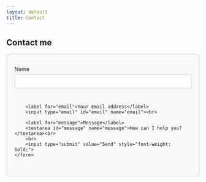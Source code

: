 ```yaml
---
layout: default
title: Contact
---
```

## Contact me

<style>
    .contact-form {
        max-width: 500px;
        margin: 0 auto;
        padding: 20px;
        border: 1px solid #ccc;
        border-radius: 8px;
        background-color: #f9f9f9;
    }
    .contact-form form {
        display: flex;
        flex-direction: column;
    }
    .contact-form label {
        margin-top: 10px;
        margin-bottom: 5px;
    }
    .contact-form input[type="text"],
    .contact-form input[type="email"],
    .contact-form textarea {
        width: 100%;
        padding: 10px;
        margin-bottom: 10px;
        border: 1px solid #ccc;
        border-radius: 4px;
        box-sizing: border-box;
    }
    .contact-form input[type="submit"] {
        width: 100%;
        padding: 10px;
        border: none;
        border-radius: 4px;
        background-color: #134074;
        color: white;
        cursor: pointer;
        margin-top: 10px;
        align-self: center;
    }
    .contact-form input[type="submit"]:hover {
        background-color: #BBC5AA;
        color: #134074;
    }
</style>

<div class="contact-form">
    <form>
        <label for="name">Name</label>
        <input type="text" id="name" name="name"> <br>

        <label for="email">Your Email address</label>
        <input type="email" id="email" name="email"><br>
        
        <label for="message">Message</label>
        <textarea id="message" name="message">How can I help you?</textarea><br>
        <br>
        <input type="submit" value="Send" style="font-weight: bold;">
    </form>
</div>
